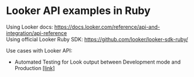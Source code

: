# Looker API examples in Ruby

Using Looker docs: https://docs.looker.com/reference/api-and-integration/api-reference   
Using official Looker Ruby SDK: https://github.com/looker/looker-sdk-ruby/

Use cases with Looker API:

- Automated Testing for Look output between Development mode and Production [[link]](https://github.com/DucarrougeR/looker_ruby_examples/blob/master/dev_vs_prod.rb)
